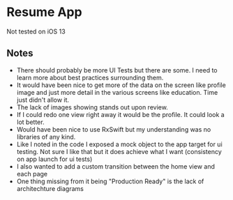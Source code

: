 # Resume App

Not tested on iOS 13

## Notes
* There should probably be more UI Tests but there are some. I need to learn more about best practices surrounding them.
* It would have been nice to get more of the data on the screen like profile image and just more detail in the various screens like education. Time just didn't allow it.
* The lack of images showing stands out upon review. 
* If I could redo one view right away it would be the profile. It could look a lot better.
* Would have been nice to use RxSwift but my understanding was no libraries of any kind.
* Like I noted in the code I exposed a mock object to the app target for ui testing. Not sure I like that but it does achieve what I want (consistency on app launch for ui tests)
* I also wanted to add a custom transition between the home view and each page
* One thing missing from it being "Production Ready" is the lack of architechture diagrams
